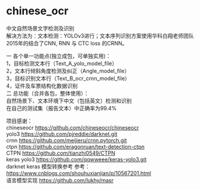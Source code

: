 # chinese_ocr  
中文自然场景文字检测及识别  
解决方法为：文本检测：YOLOv3进行；文本序列识别方案使用华科白翔老师团队2015年的结合了CNN, RNN 与 CTC loss 的CRNN。  

一 各个单一功能点(独立成包，可单独实用)：   
    1，目标检测文本行（Text_A_yolo_model_file）  
    2，文本行倾斜角度检测及纠正（Angle_model_file）  
    3，目标识别文本行（Text_B_ocr_crnn_model_file）  
    4，证件及车票结构化数据识别  
二 总功能（合并各包，整体使用）：  
    自然场景下、文本环境下中文（包括英文）检测和识别  
    在自己的测试集（报告文本）中正确率为99.4%
    
项目感谢：  
chineseocr https://github.com/chineseocr/chineseocr   
yolo3 https://github.com/pjreddie/darknet.git   
crnn https://github.com/meijieru/crnn.pytorch.git   
ctpn https://github.com/eragonruan/text-detection-ctpn   
CTPN https://github.com/tianzhi0549/CTPN  
keras yolo3 https://github.com/qqwweee/keras-yolo3.git  
darknet keras 模型转换参考 参考：https://www.cnblogs.com/shouhuxianjian/p/10567201.html  
语言模型实现 https://github.com/lukhy/masr  
